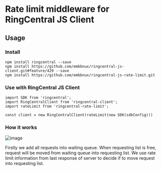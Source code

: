 # Rate limit middleware for RingCentral JS Client

## Usage

### Install

```
npm install ringcentral --save
npm install https://github.com/embbnux/ringcentral-js-client.git#feature/429 --save
npm install https://github.com/embbnux/ringcentral-js-rate-limit.git
```

### Use with RingCentral JS Client

```
import SDK from 'ringcentral';
import RingCentralClient from 'ringcentral-client';
import rateLimit from 'ringcentral-rate-limit';

const client = new RingCentralClient(rateLimit(new SDK(sdkConfig)))
```

### How it works

![image](https://user-images.githubusercontent.com/7036536/41897965-56550b62-795b-11e8-9eeb-8668594b691a.png)

Firstly we add all requests into waiting queue. When requesting list is free, request will be moved from waiting queue into requesting list. We use rate limit information from last response of server to decide if to move request into requesting list.
